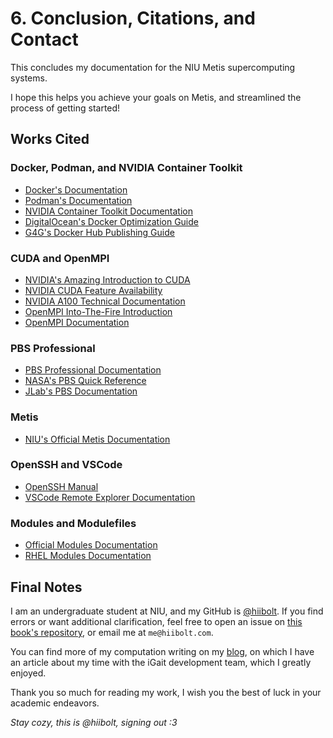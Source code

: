 # 6. Conclusion, Citations, and Contact
This concludes my documentation for the NIU Metis supercomputing systems.

I hope this helps you achieve your goals on Metis, and streamlined the process of getting started!

## Works Cited
### Docker, Podman, and NVIDIA Container Toolkit
- [Docker's Documentation](https://docs.docker.com/)
- [Podman's Documentation](https://docs.podman.io/)
- [NVIDIA Container Toolkit Documentation](https://docs.nvidia.com/datacenter/cloud-native/container-toolkit/latest/index.html)
- [DigitalOcean's Docker Optimization Guide](https://www.digitalocean.com/community/tutorials/how-to-optimize-docker-images-for-production)
- [G4G's Docker Hub Publishing Guide](https://www.geeksforgeeks.org/docker-publishing-images-to-docker-hub/)
### CUDA and OpenMPI
- [NVIDIA's Amazing Introduction to CUDA](https://developer.nvidia.com/blog/even-easier-introduction-cuda/)
- [NVIDIA CUDA Feature Availability](https://docs.nvidia.com/cuda/cuda-c-programming-guide/index.html#features-and-technical-specifications)
- [NVIDIA A100 Technical Documentation](https://images.nvidia.com/aem-dam/en-zz/Solutions/data-center/nvidia-ampere-architecture-whitepaper.pdf)
- [OpenMPI Into-The-Fire Introduction](https://www.openmp.org/wp-content/uploads/omp-hands-on-SC08.pdf)
- [OpenMPI Documentation](https://docs.open-mpi.org/en/v5.0.x/index.html)
### PBS Professional
- [PBS Professional Documentation](https://help.altair.com/2024.1.0/PBS%20Professional/PBSProgramGuide2024.1.pdf)
- [NASA's PBS Quick Reference](https://www.nas.nasa.gov/hecc/support/kb/Commonly-Used-PBS-Commands_174.html)
- [JLab's PBS Documentation](https://www.jlab.org/hpc/PBS/qsub.html)
### Metis
- [NIU's Official Metis Documentation](https://www.niu.edu/crcd/current-users/getting-started/index.shtml)
### OpenSSH and VSCode
- [OpenSSH Manual](https://www.openssh.com/manual.html)
- [VSCode Remote Explorer Documentation](https://code.visualstudio.com/docs/remote/ssh)
### Modules and Modulefiles
- [Official Modules Documentation](https://modules.readthedocs.io/en/v5.4.0/modulefile.html#description)
- [RHEL Modules Documentation](https://docs.redhat.com/en/documentation/red_hat_enterprise_linux/8/html/installing_managing_and_removing_user-space_components/introduction-to-modules_using-appstream)

## Final Notes
I am an undergraduate student at NIU, and my GitHub is [@hiibolt](https://github.com/hiibolt). If you find errors or want additional clarification, feel free to open an issue on [this book's repository](https://github.com/hiibolt/niu-metis-documentation), or email me at `me@hiibolt.com`.

You can find more of my computation writing on my [blog](https://blog.hiibolt.com), on which I have an article about my time with the iGait development team, which I greatly enjoyed.

Thank you so much for reading my work, I wish you the best of luck in your academic endeavors.

*Stay cozy, this is @hiibolt, signing out :3*